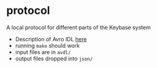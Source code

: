 protocol
========

A local protocol for different parts of the Keybase system

* Description of Avro IDL [here](http://avro.apache.org/docs/1.7.5/idl.html)
* running `make` should work
* input files are in `avdl/`
* output files dropped into `json/`


